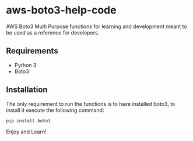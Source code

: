 # aws-boto3-help-code
 AWS Boto3 Multi Purpose functions for learning and development meant to be used as a reference for developers.
 
 ## Requirements
- Python 3
- Boto3

## Installation
The only requirement to run the functions is to have installed boto3, to install it execute the following command:
```
pip install boto3
```

Enjoy and Learn!

